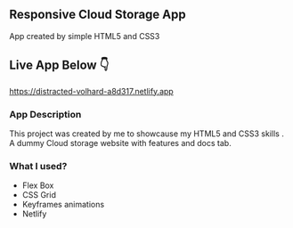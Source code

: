 
## Responsive Cloud Storage App
 App created by simple HTML5 and CSS3 
 
## Live App Below :point_down:
https://distracted-volhard-a8d317.netlify.app

### App Description

This project was created by me to showcause my HTML5 and CSS3 skills . A dummy Cloud storage website with features and docs tab.

### What I used?

- Flex Box
- CSS Grid
- Keyframes animations
- Netlify




